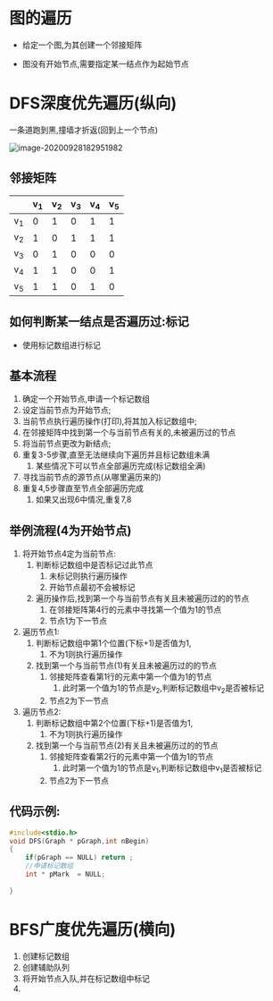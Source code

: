 # 图的遍历

- 给定一个图,为其创建一个邻接矩阵

- 图没有开始节点,需要指定某一结点作为起始节点

# DFS深度优先遍历(纵向)

一条道跑到黑,撞墙才折返(回到上一个节点)

![image-20200928182951982](D:\我的坚果云\学习\科林明伦\PH4\数据结构\图\image-20200928182951982.png)

## 邻接矩阵

|               | v<sub>1</sub> | v<sub>2</sub> | v<sub>3</sub> | v<sub>4</sub> | v<sub>5</sub> |
| ------------- | ------------- | ------------- | ------------- | ------------- | :------------ |
| v<sub>1</sub> | 0             | 1             | 0             | 1             | 1             |
| v<sub>2</sub> | 1             | 0             | 1             | 1             | 1             |
| v<sub>3</sub> | 0             | 1             | 0             | 0             | 0             |
| v<sub>4</sub> | 1             | 1             | 0             | 0             | 1             |
| v<sub>5</sub> | 1             | 1             | 0             | 1             | 0             |

## 如何判断某一结点是否遍历过:标记

- 使用标记数组进行标记

## 基本流程

1. 确定一个开始节点,申请一个标记数组
2. 设定当前节点为开始节点;
3. 当前节点执行遍历操作(打印),将其加入标记数组中;
4. 在邻接矩阵中找到第一个与当前节点有关的,未被遍历过的节点
5. 将当前节点更改为新结点;
6. 重复3-5步骤,直至无法继续向下遍历并且标记数组未满
   1. 某些情况下可以节点全部遍历完成(标记数组全满)
7. 寻找当前节点的源节点(从哪里遍历来的)
8. 重复4,5步骤直至节点全部遍历完成
   1. 如果又出现6中情况,重复7,8

## 举例流程(4为开始节点)

1. 将开始节点4定为当前节点:
   1. 判断标记数组中是否标记过此节点
      1. 未标记则执行遍历操作
      2. 开始节点最初不会被标记
   2. 遍历操作后,找到第一个与当前节点有关且未被遍历过的的节点
      1. 在邻接矩阵第4行的元素中寻找第一个值为1的节点
      2. 节点1为下一节点
2. 遍历节点1:
   1. 判断标记数组中第1个位置(下标+1)是否值为1,
      1. 不为1则执行遍历操作
   2. 找到第一个与当前节点(1)有关且未被遍历过的的节点
      1. 邻接矩阵查看第1行的元素中第一个值为1的节点
         1. 此时第一个值为1的节点是v<sub>2</sub>,判断标记数组中v<sub>2</sub>是否被标记
      2. 节点2为下一节点
3. 遍历节点2:
   1. 判断标记数组中第2个位置(下标+1)是否值为1,
      1. 不为1则执行遍历操作
   2. 找到第一个与当前节点(2)有关且未被遍历过的的节点
      1. 邻接矩阵查看第2行的元素中第一个值为1的节点
         1. 此时第一个值为1的节点是v<sub>1</sub>,判断标记数组中v<sub>1</sub>是否被标记
      2. 节点2为下一节点

## 代码示例:

```c
#include<stdio.h>
void DFS(Graph * pGraph,int nBegin)
{
	if(pGraph == NULL) return ;
	//申请标记数组
	int * pMark  = NULL;
	
}
```





# BFS广度优先遍历(横向)

1. 创建标记数组
2. 创建辅助队列
3. 将开始节点入队,并在标记数组中标记
4. 